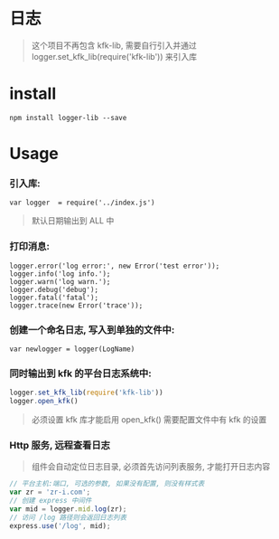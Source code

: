 # 日志

> 这个项目不再包含 kfk-lib, 需要自行引入并通过
> logger.set_kfk_lib(require('kfk-lib')) 来引入库


# install

`npm install logger-lib --save`


# Usage

### 引入库:

`var logger  = require('../index.js')`

> 默认日期输出到 ALL 中


### 打印消息:

```
logger.error('log error:', new Error('test error'));
logger.info('log info.');
logger.warn('log warn.');
logger.debug('debug');
logger.fatal('fatal');
logger.trace(new Error('trace'));
```

### 创建一个命名日志, 写入到单独的文件中:

`var newlogger = logger(LogName)`


### 同时输出到 kfk 的平台日志系统中:

```js
logger.set_kfk_lib(require('kfk-lib'))
logger.open_kfk()
```

> 必须设置 kfk 库才能启用 open_kfk()
> 需要配置文件中有 kfk 的设置


### Http 服务, 远程查看日志

> 组件会自动定位日志目录, 必须首先访问列表服务, 才能打开日志内容

```js
// 平台主机:端口, 可选的参数, 如果没有配置, 则没有样式表
var zr = 'zr-i.com';
// 创建 express 中间件
var mid = logger.mid.log(zr);
// 访问 /log 路径则会返回日志列表
express.use('/log', mid);
```